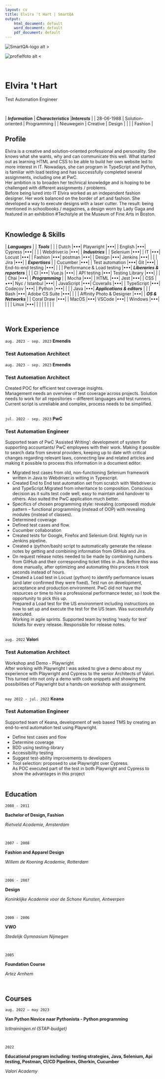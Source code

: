 ```yaml
---
layout: cv
title: Elvira 't Hart | SmartQA
output: 
    html_document: default
    word_document: default
    pdf_document: default
---
```


![SmartQA-logo alt >](./images/Logo_SmartQA.png)

![profielfoto alt <](./images/profielfoto.jpg)

<br />

# Elvira 't Hart
Test Automation Engineer

<br />

| ***Information*** | ***Characteristics*** |***Interests*** |
| 28-06-1988        | Solution-oriented     | Programming    |
| Nieuwegein        | Creative              | Design         |
|                   |                       | Fashion        |

## Profile

Elvira is a creative and solution-oriented professional and personality. She knows what she wants, why and can communicate this well. 
What started out as learning HTML and CSS to be able to build her own website led to more interest in IT. Nowadays, she can program in TypeScript and Python, is familiar with load testing and has successfully completed several assignments, including one at PwC.<br />
Her ambition is to broaden her technical knowledge and is hoping to be challenged with different assignments / problems.<br />
Before being lured into IT Elvira worked as an independent fashion designer. Her work balanced on the border of art and fashion. She developed a way to execute designs with a laser cutter. The result: being mentioned in schoolbooks / magazines, a design worn by Lady Gaga and featured in an exhibition #Techstyle at the Museum of Fine Arts in Boston. 
<br /><br />

## Knowledge & Skills

| ***Languages***            |   | ***Tools***                  |   |
| Dutch                      |•••| Playwright                   |•••|
| English                    |•••| Cypress                      |•••|
|                            |   | Webdriver.io                 |•••|
| ***Industries***           |   | Selenium                     |•••|
| IT                         |•••| Locust                       |•••|
| Fashion                    |•••| postman                      |•••|
| Design                     |•••| Jenkins                      |•••|
|                            |   | Jira                         |•••|
| ***Expertises***           |   | Cucumber                     |•••|
| Test automation            |•••| Git                          |•••|
| End-to-end testing        |•••|                              |   |
| Performance & Load testing |•••| ***Liberaries & reporters*** |   |
| CI                         |•••| Vue.js                       |•••|
| API testing                |•••| Testing Library              |•••|
|                            |   | Chai                         |•••|
| ***Programming***          |   | Mocha                        |•••|
| HTML                       |•••| Jest                         |•••|
| CSS                        |•••| Nyc / Istanbul               |•••|
| JavaScript                 |•••| Coveralls                    |•••|
| TypeScript                 |•••| Codecov                      |•••|
| Python                     |•••|                              |   |
| Java                       |•••| ***Applications & editors*** |   |
| Bash                       |•••| Adobe CS Suite               |•••|
|                            |   | Affinity Photo & Designer    |•••|
| ***OS & Networks***        |   | Coral Draw                   |•••|
| MacOS                      |•••| VSCode                       |•••|
| Windows                    |•••|                              |   |
| Linux                      |•••|                              |   |
|                            |   |                              |   |

<br />

## Work Experience

<p><code>aug. 2023 - sep. 2023</code>
<strong>Emendis</strong></p>
<h3>Test Automation Architect</h3>

`aug. 2023 - sep. 2023`
__Emendis__

### Test Automation Architect

Created POC for efficient test coverage insights.<br />
Management needs an overview of test coverage across projects. Solution needs to work for all repositories – different languages and test runners. Current script is unreliable and complex, process needs to be simplified.
<br /><br />

`jul. 2022 - sep. 2023`
__PwC__

### Test Automation Engineer

Supported team of PwC ‘Assisted Writing’: development of system for supporting accountants/ PwC employees with their work. Making it possible to search data from several providers, keeping up to date with critical changes regarding relevant laws, connecting law and related articles and making it possible to process this information in a document editor.
<br />

- Migrated test cases from old, non-functioning Selenium framework written in Java to Webdriver.io witting in Typescript.
- Created End to End test automation set from scratch with Webdriver.io and TypeScript.Migrated from inheritance to composition. Conscious decision as it suits test code well, easy to maintain and handover to others. Also suited the PwC application much better. 
- Specifics of chosen programming style: revealing (composed) module pattern – functional programming (instead of OOP) with revealing modules (instead of classes).
- Determined coverage
- Defined test cases and flow.
- Cucumber collaboration
- Created tests for Google, Firefox and Selenium Grid. Nightly run in Jenkins pipeline.
- Created a (python/bash) script to automatically generate the release notes by getting and combining information from GitHub and Jira.
- On request release notes needed to be made by combining numbers from GitHub and their corresponding ticket titles in Jira. Before this was done manually, after optimizing and automating this process it took seconds instead of hours.
- Created a Load test in Locust (python) to identify performance issues (and later confirmed they were fixed). Test run on development, acceptance and production environment.
PwC did not have the resources or time to hire a professional performance tester, so I took the opportunity to pick this up.<br />
Prepared a Load test for the US environment including instructions on how to set up and execute the test for the US team. Was successfully executed.<br />
Working in agile sprints. Supported team by testing ‘ready for test’ tickets for every release. Responsible for release notes. 
<br /><br />

`aug. 2022`
__Valori__

### Test Automation Architect

Workshop and Demo - Playwright<br />
After working with Playwright I was asked to give a demo about my experience with Playwright and Cypress to the senior Architects of Valori. This turned into not only a demo with code snippets and showing the possibilities of Playwright but a hands-on workshop with assignment.  
<br />

`may 2022 - jul. 2022`
__Keana__

### Test Automation Engineer

Supported team of Keana, development of web based TMS by creating an end-to-end automation test using Playwright. 

- Define test cases and flow 
- Determine coverage 
- BDD using testing-library 
- Accessibility testing 
- Suggest test-ability improvements to developers 
- Tool selection: proposed to use Playwright over Cypress. <br />As POC executed part of the test in both Playwright and Cypress to show the advantages in this project 
<br /><br />

## Education

`2008 - 2011`

__Bachelor of Design, Fashion__

*Rietveld Academie, Amsterdam*

<br />

`2007 - 2008`

__Fashion and Apparel Design__

*Willem de Kooning Academie, Rotterdam*

<br />

`2006 - 2007`

__Design__

*Koninklijke Academie voor de Schone Kunsten, Antwerpen*

<br />

`2000 - 2006`

__VWO__

*Stedelijk Gymnasium Nijmegen*

<br />

`2005`

__Foundation Course__

*Artez Arnhem*

<br />

## Courses


`aug. 2022 – may 2023`

__Van Python Novice naar Pythonista - Python programming__

*Icttrainingen.nl (STAP-budget)*

<br />

`2022`

__Educational program including: testing strategies, Java, Selenium, Api testing, Postman, CI/CD Pipelines, Gherkin, Cucumber__

*Valori Academy*

<br />

<br /><br />
<br /><br />


